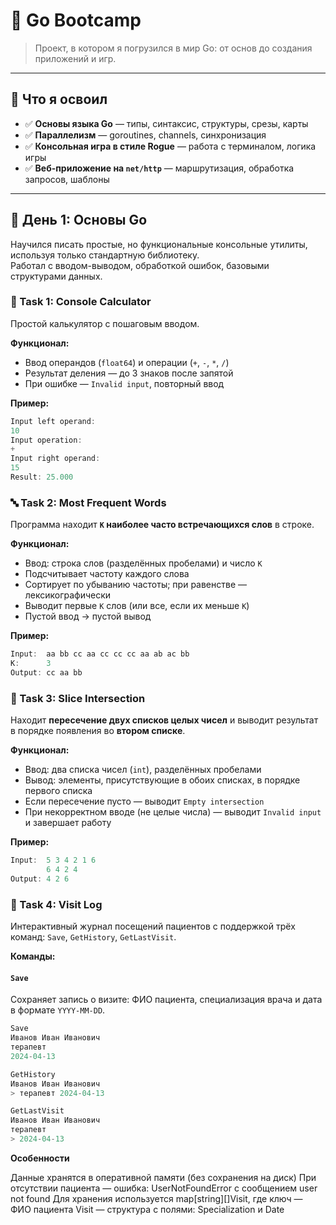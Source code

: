 # 🚀 Go Bootcamp

> Проект, в котором я погрузился в мир Go: от основ до создания приложений и игр.

---

## 🌟 Что я освоил

- ✅ **Основы языка Go** — типы, синтаксис, структуры, срезы, карты
- ✅ **Параллелизм** — goroutines, channels, синхронизация
- ✅ **Консольная игра в стиле Rogue** — работа с терминалом, логика игры
- ✅ **Веб-приложение на `net/http`** — маршрутизация, обработка запросов, шаблоны

---

## 📅 День 1: Основы Go

Научился писать простые, но функциональные консольные утилиты, используя только стандартную библиотеку.  
Работал с вводом-выводом, обработкой ошибок, базовыми структурами данных.

### 🧮 Task 1: Console Calculator

Простой калькулятор с пошаговым вводом.

**Функционал:**
- Ввод операндов (`float64`) и операции (`+`, `-`, `*`, `/`)
- Результат деления — до 3 знаков после запятой
- При ошибке — `Invalid input`, повторный ввод

**Пример:**
```go
Input left operand:
10
Input operation:
+
Input right operand:
15
Result: 25.000
```
### 🔤 Task 2: Most Frequent Words

Программа находит **`K` наиболее часто встречающихся слов** в строке.

**Функционал:**
- Ввод: строка слов (разделённых пробелами) и число `K`
- Подсчитывает частоту каждого слова
- Сортирует по убыванию частоты; при равенстве — лексикографически
- Выводит первые `K` слов (или все, если их меньше `K`)
- Пустой ввод → пустой вывод

**Пример:**
```go
Input:  aa bb cc aa cc cc cc aa ab ac bb
K:      3
Output: cc aa bb
```

### 🔁 Task 3: Slice Intersection

Находит **пересечение двух списков целых чисел** и выводит результат в порядке появления во **втором списке**.

**Функционал:**
- Ввод: два списка чисел (`int`), разделённых пробелами
- Вывод: элементы, присутствующие в обоих списках, в порядке первого списка
- Если пересечение пусто — выводит `Empty intersection`
- При некорректном вводе (не целые числа) — выводит `Invalid input` и завершает работу

**Пример:**
```go
Input:  5 3 4 2 1 6
        6 4 2 4
Output: 4 2 6
```
### 📒 Task 4: Visit Log

Интерактивный журнал посещений пациентов с поддержкой трёх команд: `Save`, `GetHistory`, `GetLastVisit`.

**Команды:**

#### `Save`  
Сохраняет запись о визите: ФИО пациента, специализация врача и дата в формате `YYYY-MM-DD`.

```go
Save
Иванов Иван Иванович
терапевт
2024-04-13
```
```go
GetHistory
Иванов Иван Иванович
> терапевт 2024-04-13
```
```go
GetLastVisit
Иванов Иван Иванович
терапевт
> 2024-04-13
```
**Особенности**

Данные хранятся в оперативной памяти (без сохранения на диск)
При отсутствии пациента — ошибка: UserNotFoundError с сообщением user not found
Для хранения используется map[string][]Visit, где ключ — ФИО пациента
Visit — структура с полями: Specialization и Date
     

     
